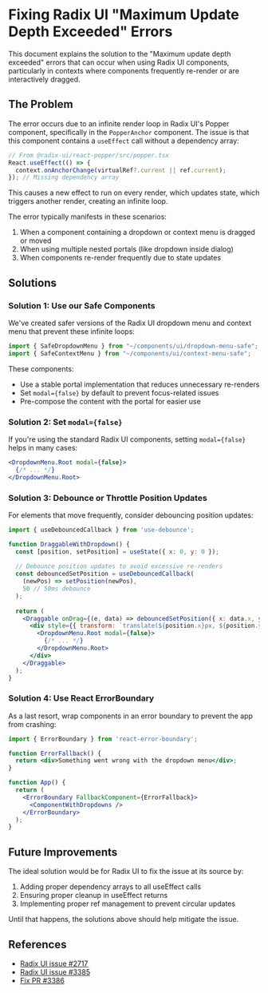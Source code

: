 # Fixing Radix UI "Maximum Update Depth Exceeded" Errors

This document explains the solution to the "Maximum update depth exceeded" errors that can occur when using Radix UI components, particularly in contexts where components frequently re-render or are interactively dragged.

## The Problem

The error occurs due to an infinite render loop in Radix UI's Popper component, specifically in the `PopperAnchor` component. The issue is that this component contains a `useEffect` call without a dependency array:

```jsx
// From @radix-ui/react-popper/src/popper.tsx
React.useEffect(() => {
  context.onAnchorChange(virtualRef?.current || ref.current);
}); // Missing dependency array
```

This causes a new effect to run on every render, which updates state, which triggers another render, creating an infinite loop.

The error typically manifests in these scenarios:
1. When a component containing a dropdown or context menu is dragged or moved
2. When using multiple nested portals (like dropdown inside dialog)
3. When components re-render frequently due to state updates

## Solutions

### Solution 1: Use our Safe Components

We've created safer versions of the Radix UI dropdown menu and context menu that prevent these infinite loops:

```jsx
import { SafeDropdownMenu } from "~/components/ui/dropdown-menu-safe";
import { SafeContextMenu } from "~/components/ui/context-menu-safe";
```

These components:
- Use a stable portal implementation that reduces unnecessary re-renders
- Set `modal={false}` by default to prevent focus-related issues
- Pre-compose the content with the portal for easier use

### Solution 2: Set `modal={false}`

If you're using the standard Radix UI components, setting `modal={false}` helps in many cases:

```jsx
<DropdownMenu.Root modal={false}>
  {/* ... */}
</DropdownMenu.Root>
```

### Solution 3: Debounce or Throttle Position Updates

For elements that move frequently, consider debouncing position updates:

```jsx
import { useDebouncedCallback } from 'use-debounce';

function DraggableWithDropdown() {
  const [position, setPosition] = useState({ x: 0, y: 0 });
  
  // Debounce position updates to avoid excessive re-renders
  const debouncedSetPosition = useDebouncedCallback(
    (newPos) => setPosition(newPos),
    50 // 50ms debounce
  );
  
  return (
    <Draggable onDrag={(e, data) => debouncedSetPosition({ x: data.x, y: data.y })}>
      <div style={{ transform: `translate(${position.x}px, ${position.y}px)` }}>
        <DropdownMenu.Root modal={false}>
          {/* ... */}
        </DropdownMenu.Root>
      </div>
    </Draggable>
  );
}
```

### Solution 4: Use React ErrorBoundary

As a last resort, wrap components in an error boundary to prevent the app from crashing:

```jsx
import { ErrorBoundary } from 'react-error-boundary';

function ErrorFallback() {
  return <div>Something went wrong with the dropdown menu</div>;
}

function App() {
  return (
    <ErrorBoundary FallbackComponent={ErrorFallback}>
      <ComponentWithDropdowns />
    </ErrorBoundary>
  );
}
```

## Future Improvements

The ideal solution would be for Radix UI to fix the issue at its source by:
1. Adding proper dependency arrays to all useEffect calls
2. Ensuring proper cleanup in useEffect returns
3. Implementing proper ref management to prevent circular updates

Until that happens, the solutions above should help mitigate the issue.

## References

- [Radix UI issue #2717](https://github.com/radix-ui/primitives/issues/2717)
- [Radix UI issue #3385](https://github.com/radix-ui/primitives/issues/3385)
- [Fix PR #3386](https://github.com/radix-ui/primitives/pull/3386) 